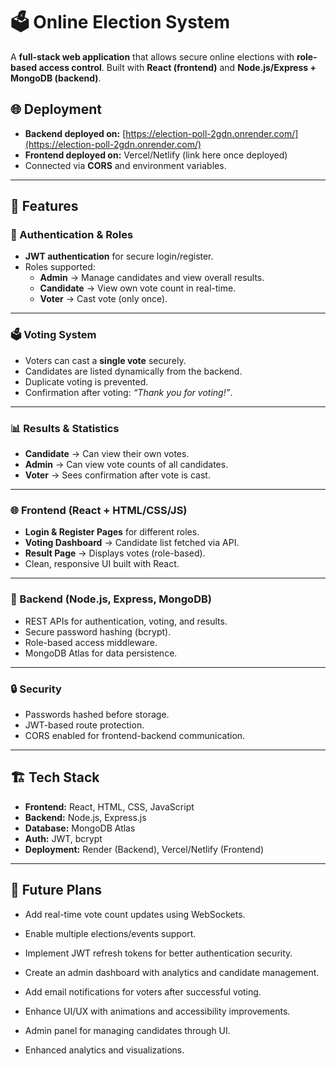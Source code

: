 # 🗳️ Online Election System  

A **full-stack web application** that allows secure online elections with **role-based access control**. Built with **React (frontend)** and **Node.js/Express + MongoDB (backend)**.  

## 🌐 Deployment  
- **Backend deployed on:** [https://election-poll-2gdn.onrender.com/](https://election-poll-2gdn.onrender.com/)  
- **Frontend deployed on:** Vercel/Netlify (link here once deployed)  
- Connected via **CORS** and environment variables.  

---

## 🚀 Features  

### 👤 Authentication & Roles  
- **JWT authentication** for secure login/register.  
- Roles supported:  
  - **Admin** → Manage candidates and view overall results.  
  - **Candidate** → View own vote count in real-time.  
  - **Voter** → Cast vote (only once).  

---

### 🗳️ Voting System  
- Voters can cast a **single vote** securely.  
- Candidates are listed dynamically from the backend.  
- Duplicate voting is prevented.  
- Confirmation after voting: *“Thank you for voting!”*.  

---

### 📊 Results & Statistics  
- **Candidate** → Can view their own votes.  
- **Admin** → Can view vote counts of all candidates.  
- **Voter** → Sees confirmation after vote is cast.  

---

### 🌐 Frontend (React + HTML/CSS/JS)  
- **Login & Register Pages** for different roles.  
- **Voting Dashboard** → Candidate list fetched via API.  
- **Result Page** → Displays votes (role-based).  
- Clean, responsive UI built with React.  

---

### 🔧 Backend (Node.js, Express, MongoDB)  
- REST APIs for authentication, voting, and results.  
- Secure password hashing (bcrypt).  
- Role-based access middleware.  
- MongoDB Atlas for data persistence.  

---

### 🔒 Security  
- Passwords hashed before storage.  
- JWT-based route protection.  
- CORS enabled for frontend-backend communication.  

---

## 🏗️ Tech Stack  
- **Frontend:** React, HTML, CSS, JavaScript  
- **Backend:** Node.js, Express.js  
- **Database:** MongoDB Atlas  
- **Auth:** JWT, bcrypt  
- **Deployment:** Render (Backend), Vercel/Netlify (Frontend)  

---

## 🔮 Future Plans
- Add real-time vote count updates using WebSockets.  
- Enable multiple elections/events support.  
- Implement JWT refresh tokens for better authentication security.  
- Create an admin dashboard with analytics and candidate management.  
- Add email notifications for voters after successful voting.  
- Enhance UI/UX with animations and accessibility improvements.    


- Admin panel for managing candidates through UI.  
- Enhanced analytics and visualizations.  
